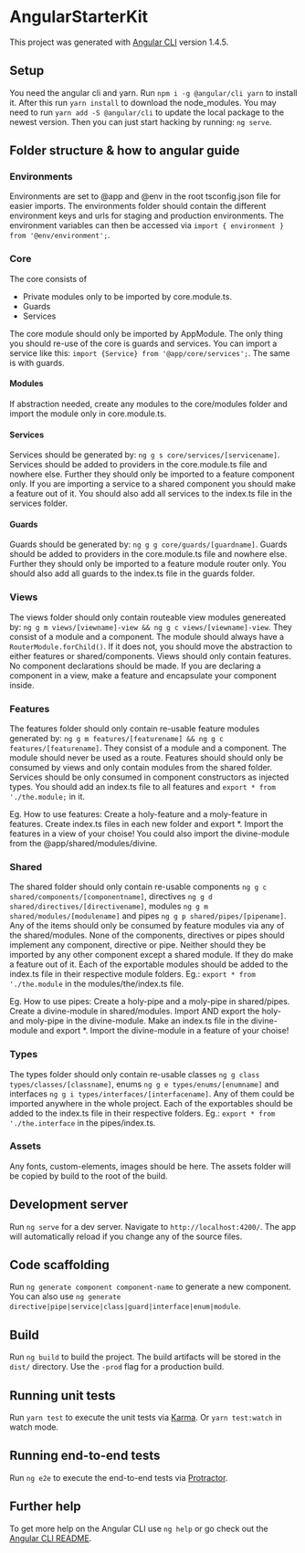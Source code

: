 # AngularStarterKit

This project was generated with [Angular CLI](https://github.com/angular/angular-cli) version 1.4.5.

## Setup

You need the angular cli and yarn. Run `npm i -g @angular/cli yarn` to install it. After this run `yarn install` to download the node_modules. You may need to run `yarn add -S @angular/cli` to update the local package to the newest version. Then you can just start hacking by running: `ng serve`.

## Folder structure & how to angular guide

### Environments

Environments are set to @app and @env in the root tsconfig.json file for easier imports. The environments folder should contain the different environment keys and urls for staging and production environments. The environment variables can then be accessed via `import { environment } from '@env/environment';`.

### Core

The core consists of
- Private modules only to be imported by core.module.ts.
- Guards
- Services

The core module should only be imported by AppModule. The only thing you should re-use of the core is guards and services. You can import a service like this: `import {Service} from '@app/core/services';`. The same is with guards.

#### Modules

If abstraction needed, create any modules to the core/modules folder and import the module only in core.module.ts.

#### Services

Services should be generated by: `ng g s core/services/[servicename]`. Services should be added to providers in the core.module.ts file and nowhere else. Further they should only be imported to a feature component only. If you are importing a service to a shared component you should make a feature out of it. You should also add all services to the index.ts file in the services folder.

#### Guards

Guards should be generated by: `ng g g core/guards/[guardname]`. Guards should be added to providers in the core.module.ts file and nowhere else. Further they should only be imported to a feature module router only. You should also add all guards to the index.ts file in the guards folder.

### Views

The views folder should only contain routeable view modules genereated by: `ng g m views/[viewname]-view && ng g c views/[viewname]-view`. They consist of a module and a component. The module should always have a `RouterModule.forChild()`. If it does not, you should move the abstraction to either features or shared/components. Views should only contain features. No component declarations should be made. If you are declaring a component in a view, make a feature and encapsulate your component inside.

### Features

The features folder should only contain re-usable feature modules generated by: `ng g m features/[featurename] && ng g c features/[featurename]`. They consist of a module and a component. The module should never be used as a route. Features should should only be consumed by views and only contain modules from the shared folder. Services should be only consumed in component constructors as injected types. You should add an index.ts file to all features and `export * from './the.module;` in it.

Eg. How to use features: Create a holy-feature and a moly-feature in features. Create index.ts files in each new folder and export *. Import the features in a view of your choise! You could also import the divine-module from the @app/shared/modules/divine.

### Shared

The shared folder should only contain re-usable components `ng g c shared/components/[componentname]`, directives `ng g d shared/directives/[directivename]`, modules `ng g m shared/modules/[modulename]` and pipes `ng g p shared/pipes/[pipename]`. Any of the items should only be consumed by feature modules via any of the shared/modules. None of the components, directives or pipes should implement any component, directive or pipe. Neither should they be imported by any other component except a shared module. If they do make a feature out of it. Each of the exportable modules should be added to the index.ts file in their respective module folders. Eg.: `export * from './the.module` in the modules/the/index.ts file.

Eg. How to use pipes: Create a holy-pipe and a moly-pipe in shared/pipes. Create a divine-module in shared/modules. Import AND export the holy- and moly-pipe in the divine-module. Make an index.ts file in the divine-module and export *. Import the divine-module in a feature of your choise!

### Types

The types folder should only contain re-usable classes `ng g class types/classes/[classname]`, enums `ng g e types/enums/[enumname]` and interfaces `ng g i types/interfaces/[interfacename]`. Any of them could be imported anywhere in the whole project. Each of the exportables should be added to the index.ts file in their respective folders. Eg.: `export * from './the.interface` in the pipes/index.ts.

### Assets

Any fonts, custom-elements, images should be here. The assets folder will be copied by build to the root of the build.

## Development server

Run `ng serve` for a dev server. Navigate to `http://localhost:4200/`. The app will automatically reload if you change any of the source files.

## Code scaffolding

Run `ng generate component component-name` to generate a new component. You can also use `ng generate directive|pipe|service|class|guard|interface|enum|module`.

## Build

Run `ng build` to build the project. The build artifacts will be stored in the `dist/` directory. Use the `-prod` flag for a production build.

## Running unit tests

Run `yarn test` to execute the unit tests via [Karma](https://karma-runner.github.io). Or `yarn test:watch` in watch mode.

## Running end-to-end tests

Run `ng e2e` to execute the end-to-end tests via [Protractor](http://www.protractortest.org/).

## Further help

To get more help on the Angular CLI use `ng help` or go check out the [Angular CLI README](https://github.com/angular/angular-cli/blob/master/README.md).

